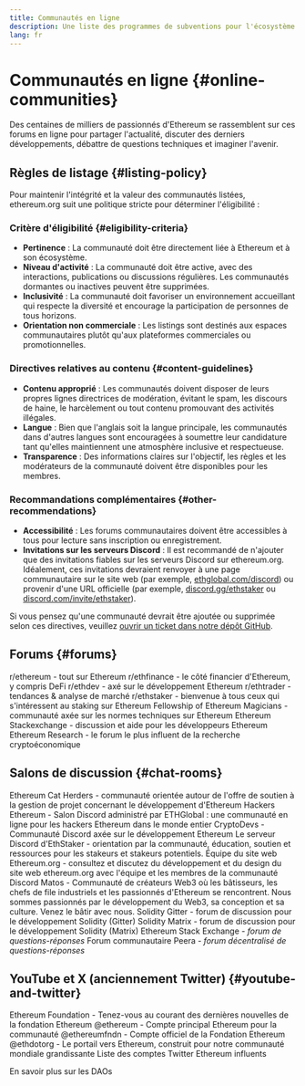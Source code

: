 ```yaml
---
title: Communautés en ligne
description: Une liste des programmes de subventions pour l'écosystème Ethereum.
lang: fr
---
```


# Communautés en ligne {#online-communities}

Des centaines de milliers de passionnés d'Ethereum se rassemblent sur ces forums en ligne pour partager l'actualité, discuter des derniers développements, débattre de questions techniques et imaginer l'avenir.

## Règles de listage {#listing-policy}

Pour maintenir l'intégrité et la valeur des communautés listées, ethereum.org suit une politique stricte pour déterminer l'éligibilité :

### Critère d'éligibilité {#eligibility-criteria}

- **Pertinence** : La communauté doit être directement liée à Ethereum et à son écosystème.
- **Niveau d'activité** : La communauté doit être active, avec des interactions, publications ou discussions régulières. Les communautés dormantes ou inactives peuvent être supprimées.
- **Inclusivité** : La communauté doit favoriser un environnement accueillant qui respecte la diversité et encourage la participation de personnes de tous horizons.
- **Orientation non commerciale** : Les listings sont destinés aux espaces communautaires plutôt qu'aux plateformes commerciales ou promotionnelles.

### Directives relatives au contenu {#content-guidelines}

- **Contenu approprié** : Les communautés doivent disposer de leurs propres lignes directrices de modération, évitant le spam, les discours de haine, le harcèlement ou tout contenu promouvant des activités illégales.
- **Langue** : Bien que l'anglais soit la langue principale, les communautés dans d'autres langues sont encouragées à soumettre leur candidature tant qu'elles maintiennent une atmosphère inclusive et respectueuse.
- **Transparence** : Des informations claires sur l'objectif, les règles et les modérateurs de la communauté doivent être disponibles pour les membres.

### Recommandations complémentaires {#other-recommendations}

- **Accessibilité** : Les forums communautaires doivent être accessibles à tous pour lecture sans inscription ou enregistrement.
- **Invitations sur les serveurs Discord** : Il est recommandé de n'ajouter que des invitations fiables sur les serveurs Discord sur ethereum.org. Idéalement, ces invitations devraient renvoyer à une page communautaire sur le site web (par exemple, [ethglobal.com/discord](https://ethglobal.com/discord)) ou provenir d'une URL officielle (par exemple, [discord.gg/ethstaker](https://discord.gg/ethstaker) ou [discord.com/invite/ethstaker](https://discord.com/invite/ethstaker)).

Si vous pensez qu'une communauté devrait être ajoutée ou supprimée selon ces directives, veuillez [ouvrir un ticket dans notre dépôt GitHub](https://github.com/ethereum/ethereum-org-website/issues).


## Forums {#forums}

<SocialListItem socialIcon="reddit"><Link href="https://www.reddit.com/r/ethereum">r/ethereum</Link> - tout sur Ethereum</SocialListItem>
<SocialListItem socialIcon="reddit"><Link href="https://www.reddit.com/r/ethfinance/">r/ethfinance</Link> - le côté financier d'Ethereum, y compris DeFi</SocialListItem>
<SocialListItem socialIcon="reddit"><Link href="https://www.reddit.com/r/ethdev/">r/ethdev</Link> - axé sur le développement Ethereum</SocialListItem>
<SocialListItem socialIcon="reddit"><Link href="https://www.reddit.com/r/ethtrader/">r/ethtrader</Link> - tendances & analyse de marché</SocialListItem>
<SocialListItem socialIcon="reddit"><Link href="https://www.reddit.com/r/ethstaker/">r/ethstaker</Link> - bienvenue à tous ceux qui s'intéressent au staking sur Ethereum</SocialListItem>
<SocialListItem socialIcon="webpage"><Link href="https://ethereum-magicians.org">Fellowship of Ethereum Magicians</Link> - communauté axée sur les normes techniques sur Ethereum</SocialListItem>
<SocialListItem socialIcon="stackExchange"><Link href="https://ethereum.stackexchange.com">Ethereum Stackexchange</Link> - discussion et aide pour les développeurs Ethereum</SocialListItem>
<SocialListItem socialIcon="webpage"><Link href="https://ethresear.ch">Ethereum Research</Link> - le forum le plus influent de la recherche cryptoéconomique</SocialListItem>

## Salons de discussion {#chat-rooms}

<SocialListItem socialIcon="discord"><Link href="https://discord.com/invite/Nz6rtfJ8Cu">Ethereum Cat Herders</Link> - communauté orientée autour de l'offre de soutien à la gestion de projet concernant le développement d'Ethereum</SocialListItem>
<SocialListItem socialIcon="discord"><Link href="https://ethglobal.com/discord">Hackers Ethereum</Link> - Salon Discord administré par ETHGlobal : une communauté en ligne pour les hackers Ethereum dans le monde entier</SocialListItem>
<SocialListItem socialIcon="discord"><Link href="https://discord.gg/5W5tVb3">CryptoDevs</Link> - Communauté Discord axée sur le développement Ethereum</SocialListItem>
<SocialListItem socialIcon="discord"><Link href="https://discord.gg/ethstaker">Le serveur Discord d'EthStaker</Link> - orientation par la communauté, éducation, soutien et ressources pour les stakeurs et stakeurs potentiels.</SocialListItem>
<SocialListItem socialIcon="discord"><Link href="https://discord.gg/ethereum-org">Équipe du site web Ethereum.org</Link> - consultez et discutez du développement et du design du site web ethereum.org avec l'équipe et les membres de la communauté</SocialListItem>
<SocialListItem socialIcon="discord"><Link href="https://discord.matos.club/">Discord Matos</Link> - Communauté de créateurs Web3 où les bâtisseurs, les chefs de file industriels et les passionnés d'Ethereum se rencontrent. Nous sommes passionnés par le développement du Web3, sa conception et sa culture. Venez le bâtir avec nous.</SocialListItem>
<SocialListItem socialIcon="webpage"><Link href="https://gitter.im/ethereum/solidity">Solidity Gitter</Link> - forum de discussion pour le développement Solidity (Gitter)</SocialListItem>
<SocialListItem socialIcon="webpage"><Link href="https://matrix.to/#/#ethereum_solidity:gitter.im">Solidity Matrix</Link> - forum de discussion pour le développement Solidity (Matrix)</SocialListItem>
<SocialListItem socialIcon="webpage"><Link href="https://ethereum.stackexchange.com/">Ethereum Stack Exchange</Link> *- forum de questions-réponses*</SocialListItem>
<SocialListItem socialIcon="webpage"><Link href="https://app.peera.ai/">Forum communautaire Peera</Link> *- forum décentralisé de questions-réponses*</SocialListItem>

## YouTube et X (anciennement Twitter) {#youtube-and-twitter}

<SocialListItem socialIcon="youtube"><Link href="https://www.youtube.com/c/EthereumFoundation">Ethereum Foundation</Link> - Tenez-vous au courant des dernières nouvelles de la fondation Ethereum</SocialListItem>
<SocialListItem socialIcon="twitter"><Link href="https://x.com/ethereum">@ethereum</Link> - Compte principal Ethereum pour la communauté</SocialListItem>
<SocialListItem socialIcon="twitter"><Link href="https://x.com/ethereumfndn">@ethereumfndn</Link> - Compte officiel de la Fondation Ethereum</SocialListItem>
<SocialListItem socialIcon="twitter"><Link href="https://x.com/ethdotorg">@ethdotorg</Link> - Le portail vers Ethereum, construit pour notre communauté mondiale grandissante</SocialListItem>
<SocialListItem socialIcon="webpage"><Link href="https://hive.one/c/ethereum?page=1">Liste des comptes Twitter Ethereum influents</Link></SocialListItem>

<Divider />

<Callout emoji=":classical_building:" titleKey="page-community:page-community-daos-callout-title" descriptionKey="page-community:page-community-daos-callout-description">
  <div>
    <ButtonLink href="/community/get-involved/#decentralized-autonomous-organizations-daos">
      En savoir plus sur les DAOs
    </ButtonLink>
  </div>
</Callout>
